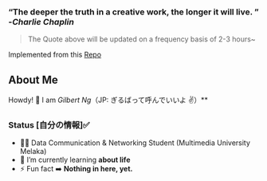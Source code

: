 ### **<q>The deeper the truth in a creative work, the longer it will live. </q>** -<em>Charlie Chaplin</em>
> The Quote above will be updated on a frequency basis of 2-3 hours~

Implemented from this [Repo](https://github.com/ngzhekai/Green-Commit-Quotes)

## About Me

Howdy! 👋 I am *Gilbert Ng*（JP: ぎるばって呼んでいいよ ✌️）**

### Status [自分の情報]✅

- 🙍‍♂️ Data Communication & Networking Student (Multimedia University Melaka)
- 🌱 I’m currently learning **about life**
- ⚡ Fun fact :arrow_right: **Nothing in here, yet.**


